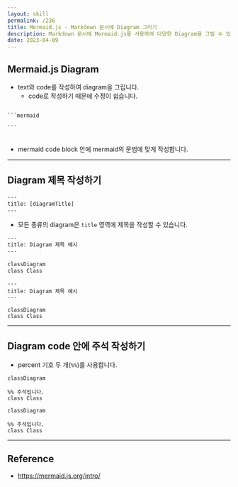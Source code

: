 ```yaml
---
layout: skill
permalink: /236
title: Mermaid.js - Markdown 문서에 Diagram 그리기
description: Markdown 문서에 Mermaid.js를 사용하여 다양한 Diagram을 그릴 수 있습니다.
date: 2023-04-09
---
```



## Mermaid.js Diagram

- text와 code를 작성하여 diagram을 그립니다.
    - code로 작성하기 때문에 수정이 쉽습니다.

<pre>
<code>
```mermaid

```
</code>
</pre>

- mermaid code block 안에 mermaid의 문법에 맞게 작성합니다.


---


## Diagram 제목 작성하기

```txt
---
title: [diagramTitle]
---
```

- 모든 종류의 diagram은 `title` 영역에 제목을 작성할 수 있습니다.

```txt
---
title: Diagram 제목 예시
---

classDiagram
class Class
```

```mermaid
---
title: Diagram 제목 예시
---

classDiagram
class Class
```


---


## Diagram code 안에 주석 작성하기

- percent 기호 두 개(`%%`)를 사용합니다.

```text
classDiagram

%% 주석입니다.
class Class
```

```mermaid
classDiagram

%% 주석입니다.
class Class
```


---


## Reference

- <https://mermaid.js.org/intro/>
